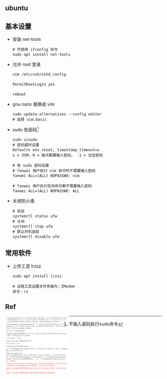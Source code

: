 ## ubuntu

## 基本设置

- 安装 net-tools
  ```shell
  # 可使用 ifconfig 命令
  sudo apt install net-tools
  ```

- 允许 root 登录

  ```shell
  vim /etc/ssh/sshd_config
  
  PermitRootLogin yes
  
  reboot
  ```

- gnu nano 替换成 vim

  ```
  sudo update-alternatives --config editor 
  # 选择 vim.basic
  ```

- sudo 免密码[^1]

  ```
  sudo visudo
  # 密码超时设置
  Defaults env_reset, timestamp_timeout=x
  x = 分钟，0 = 每次都要输入密码， -1 = 记住密码
  
  # 免 sudo 密码设置
  # fanwei 用户执行 vim 命令时不需要输入密码
  fanwei ALL=(ALL) NOPASSWD: vim
  
  # fanwei 用户执行任何命令都不需要输入密码
  fanwei ALL=(ALL) NOPASSWD: ALL
  ```

- 关闭防火墙

  ```
  # 状态
  systemctl status ufw
  # 关闭
  systemctl stop ufw
  # 禁止开机自启
  systemctl disable ufw
  ```




## 常用软件

- 上传工具 lrzsz

    ```
    sudo apt install lrzsz
    
    # 远程工具设置文件传输为：ZModem
    命令：rz
    ```




## Ref

[^1]:不输入密码执行sudo命令

<img src="https://raw.githubusercontent.com/zxr615/md-images/master/images20210107230551.png" alt="image-20210107230551027" style="zoom: 20%; float:left"/>